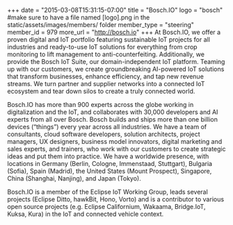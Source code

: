+++
date = "2015-03-08T15:31:15-07:00"
title = "Bosch.IO"
logo = "bosch" #make sure to have a file named [logo].png in the static/assets/images/members/ folder
member_type = "steering"
member_id = 979
more_url = "http://bosch.io"
+++
At Bosch.IO, we offer a proven digital and IoT portfolio featuring sustainable IoT projects for all industries and ready-to-use IoT solutions for everything from crop monitoring to lift management to anti-counterfeiting. Additionally, we provide the Bosch IoT Suite, our domain-independent IoT platform. Teaming up with our customers, we create groundbreaking AI-powered IoT solutions that transform businesses, enhance efficiency, and tap new revenue streams. We turn partner and supplier networks into a connected IoT ecosystem and tear down silos to create a truly connected world. 

Bosch.IO has more than 900 experts across the globe working in digitalization and the IoT, and collaborates with 30,000 developers and AI experts from all over Bosch. Bosch builds and ships more than one billion devices (“things”) every year across all industries. We have a team of consultants, cloud software developers, solution architects, project managers, UX designers, business model innovators, digital marketing and sales experts, and trainers, who work with our customers to create strategic ideas and put them into practice. We have a worldwide presence, with locations in Germany (Berlin, Cologne, Immenstaad, Stuttgart), Bulgaria (Sofia), Spain (Madrid), the United States (Mount Prospect), Singapore, China (Shanghai, Nanjing), and Japan (Tokyo).

Bosch.IO is a member of the Eclipse IoT Working Group, leads several projects (Eclipse Ditto, hawkBit, Hono, Vorto) and is a contributor to various open source projects (e.g. Eclipse Californium, Wakaama, Bridge.IoT, Kuksa, Kura) in the IoT and connected vehicle context.
